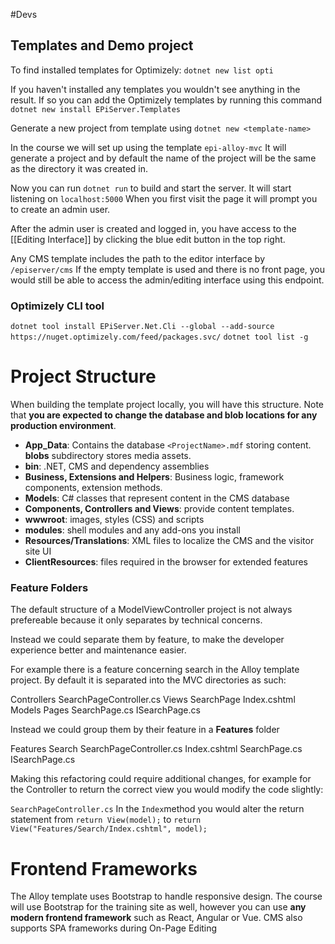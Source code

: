 #Devs 
## Templates and Demo project

To find installed templates for Optimizely:
`dotnet new list opti`

If you haven't installed any templates you wouldn't see anything in the result. If so you can add the Optimizely templates by running this command
`dotnet new install EPiServer.Templates`

Generate a new project from template using
`dotnet new <template-name>`

In the course we will set up using the template  `epi-alloy-mvc`
It will generate a project and by default the name of the project will be the same as the directory it was created in.

Now you can run `dotnet run` to  build and start the server.
It will start listening on `localhost:5000`
When you first visit the page it will prompt you to create an admin user.

After the admin user is created and logged in, you have access to the [[Editing Interface]] by clicking the blue edit button in the top right.

Any CMS template includes the path to the editor interface by `/episerver/cms` 
If the empty template is used and there is no front page, you would still be able to access the admin/editing interface using this endpoint.
### Optimizely CLI tool
`dotnet tool install EPiServer.Net.Cli --global --add-source https://nuget.optimizely.com/feed/packages.svc/`
`dotnet tool list -g`


# Project Structure
When building the template project locally, you will have this structure.
Note that **you are expected to change the database and blob locations for any production environment**.

- **App_Data**: Contains the database `<ProjectName>.mdf` storing content. **blobs** subdirectory stores media assets.
- **bin**: .NET, CMS and dependency assemblies
- **Business, Extensions and Helpers**: Business logic, framework components, extension methods.
- **Models**: C# classes that represent content in the CMS database
- **Components, Controllers and Views**: provide content templates.
- **wwwroot**: images, styles (CSS) and scripts
- **modules**: shell modules and any add-ons you install
- **Resources/Translations**: XML files to localize the CMS and the visitor site UI
- **ClientResources**: files required in the browser for extended features

### Feature Folders
The default structure of a ModelViewController project is not always prefereable because it only separates by technical concerns.

Instead we could separate them by feature, to make the developer experience better and maintenance easier.

For example there is a feature concerning search in the Alloy template project.
By default it is separated into the MVC directories as such:

Controllers
	SearchPageController.cs
Views
	SearchPage
		Index.cshtml
Models
	Pages
		SearchPage.cs
		ISearchPage.cs

Instead we could group them by their feature in a **Features** folder

Features
	Search
		SearchPageController.cs
		Index.cshtml
		SearchPage.cs
		ISearchPage.cs

Making this refactoring could require additional changes, for example for the Controller to return the correct view you would modify the code slightly:

`SearchPageController.cs`
In the `Index`method you would alter the return statement from
`return View(model);`
to
`return View("Features/Search/Index.cshtml", model);`


# Frontend Frameworks
The Alloy template uses Bootstrap to handle responsive design.
The course will use Bootstrap for the training site as well, however you can use **any modern frontend framework** such as React, Angular or Vue.
CMS also supports SPA frameworks during On-Page Editing


